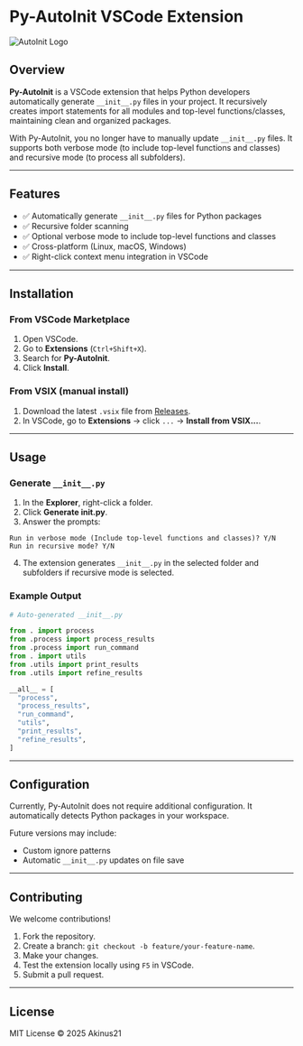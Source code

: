 # Py-AutoInit VSCode Extension

![AutoInit Logo](./images/logo.png)

## Overview

**Py-AutoInit** is a VSCode extension that helps Python developers automatically generate `__init__.py` files in your project. It recursively creates import statements for all modules and top-level functions/classes, maintaining clean and organized packages.

With Py-AutoInit, you no longer have to manually update `__init__.py` files. It supports both verbose mode (to include top-level functions and classes) and recursive mode (to process all subfolders).

---

## Features

* ✅ Automatically generate `__init__.py` files for Python packages
* ✅ Recursive folder scanning
* ✅ Optional verbose mode to include top-level functions and classes
* ✅ Cross-platform (Linux, macOS, Windows)
* ✅ Right-click context menu integration in VSCode

---

## Installation

### From VSCode Marketplace

1. Open VSCode.
2. Go to **Extensions** (`Ctrl+Shift+X`).
3. Search for **Py-AutoInit**.
4. Click **Install**.

### From VSIX (manual install)

1. Download the latest `.vsix` file from [Releases](https://github.com/yourusername/py-autoinit-vscode/releases).
2. In VSCode, go to **Extensions** → click `...` → **Install from VSIX...**.

---

## Usage

### Generate `__init__.py`

1. In the **Explorer**, right-click a folder.
2. Click **Generate **init**.py**.
3. Answer the prompts:

```
Run in verbose mode (Include top-level functions and classes)? Y/N
Run in recursive mode? Y/N
```

4. The extension generates `__init__.py` in the selected folder and subfolders if recursive mode is selected.

### Example Output

```python
# Auto-generated __init__.py

from . import process
from .process import process_results
from .process import run_command
from . import utils
from .utils import print_results
from .utils import refine_results

__all__ = [
  "process",
  "process_results",
  "run_command",
  "utils",
  "print_results",
  "refine_results",
]
```

---

## Configuration

Currently, Py-AutoInit does not require additional configuration. It automatically detects Python packages in your workspace.

Future versions may include:

* Custom ignore patterns
* Automatic `__init__.py` updates on file save

---

## Contributing

We welcome contributions!

1. Fork the repository.
2. Create a branch: `git checkout -b feature/your-feature-name`.
3. Make your changes.
4. Test the extension locally using `F5` in VSCode.
5. Submit a pull request.

---

## License

MIT License © 2025 Akinus21
